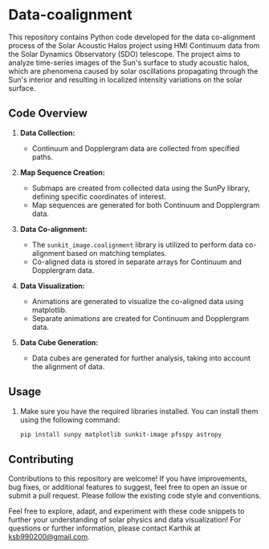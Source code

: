 # Data-coalignment


This repository contains Python code developed for the data co-alignment process of the Solar Acoustic Halos project using HMI Continuum data from the Solar Dynamics Observatory (SDO) telescope. The project aims to analyze time-series images of the Sun's surface to study acoustic halos, which are phenomena caused by solar oscillations propagating through the Sun's interior and resulting in localized intensity variations on the solar surface.

## Code Overview

1. **Data Collection:**
   - Continuum and Dopplergram data are collected from specified paths.
   
2. **Map Sequence Creation:**
   - Submaps are created from collected data using the SunPy library, defining specific coordinates of interest.
   - Map sequences are generated for both Continuum and Dopplergram data.
   
3. **Data Co-alignment:**
   - The `sunkit_image.coalignment` library is utilized to perform data co-alignment based on matching templates.
   - Co-aligned data is stored in separate arrays for Continuum and Dopplergram data.

4. **Data Visualization:**
   - Animations are generated to visualize the co-aligned data using matplotlib.
   - Separate animations are created for Continuum and Dopplergram data.

5. **Data Cube Generation:**
   - Data cubes are generated for further analysis, taking into account the alignment of data.




## Usage

1. Make sure you have the required libraries installed. You can install them using the following command:
   
   ```bash
   pip install sunpy matplotlib sunkit-image pfsspy astropy


## Contributing

Contributions to this repository are welcome! If you have improvements, bug fixes, or additional features to suggest, feel free to open an issue or submit a pull request. Please follow the existing code style and conventions.


Feel free to explore, adapt, and experiment with these code snippets to further your understanding of solar physics and data visualization!
For questions or further information, please contact Karthik at ksb990200@gmail.com.


